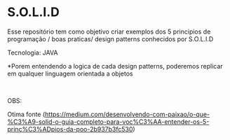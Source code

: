 # S.O.L.I.D

Esse repositório tem como objetivo criar exemplos dos 5 principios de programação / boas praticas/ design patterns conhecidos por S.O.L.I.D 


Tecnologia: JAVA 

*Porem entendendo a logica de cada design patterns, poderemos replicar em qualquer linguagem orientada a objetos

<br>

OBS:




Otima fonte (https://medium.com/desenvolvendo-com-paixao/o-que-%C3%A9-solid-o-guia-completo-para-voc%C3%AA-entender-os-5-princ%C3%ADpios-da-poo-2b937b3fc530)
